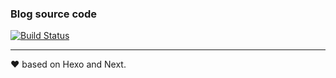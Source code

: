 

### Blog source code

[![Build Status](https://travis-ci.org/orangejuice/orangejuice.github.io.svg?branch=source)](https://travis-ci.org/orangejuice/orangejuice.github.io)

--------

❤ based on Hexo and Next.
